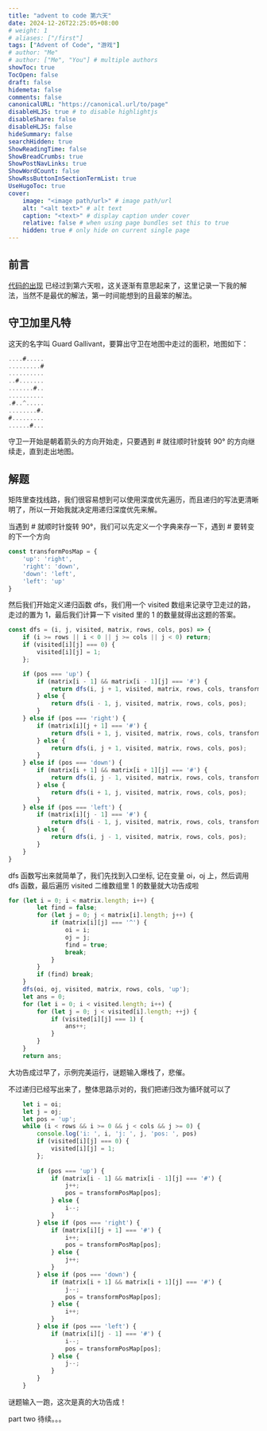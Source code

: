 ```yaml
---
title: "advent to code 第六天"
date: 2024-12-26T22:25:05+08:00  
# weight: 1
# aliases: ["/first"]
tags: ["Advent of Code", "游戏"]
# author: "Me"
# author: ["Me", "You"] # multiple authors
showToc: true
TocOpen: false
draft: false
hidemeta: false
comments: false
canonicalURL: "https://canonical.url/to/page"
disableHLJS: true # to disable highlightjs
disableShare: false
disableHLJS: false
hideSummary: false
searchHidden: true
ShowReadingTime: false
ShowBreadCrumbs: true
ShowPostNavLinks: true
ShowWordCount: false
ShowRssButtonInSectionTermList: true
UseHugoToc: true
cover:
    image: "<image path/url>" # image path/url
    alt: "<alt text>" # alt text
    caption: "<text>" # display caption under cover
    relative: false # when using page bundles set this to true
    hidden: true # only hide on current single page
---
```


## 前言

[代码的出现](https://adventofcode.com/2024/day/6) 已经过到第六天啦，这关逐渐有意思起来了，这里记录一下我的解法，当然不是最优的解法，第一时间能想到的且最笨的解法。

## 守卫加里凡特

这天的名字叫 Guard Gallivant，要算出守卫在地图中走过的面积，地图如下：
```js
....#.....
.........#
..........
..#.......
.......#..
..........
.#..^.....
........#.
#.........
......#...
```

守卫一开始是朝着箭头的方向开始走，只要遇到 # 就往顺时针旋转 90° 的方向继续走，直到走出地图。

## 解题

矩阵里查找线路，我们很容易想到可以使用深度优先遍历，而且递归的写法更清晰明了，所以一开始我就决定用递归深度优先来解。

当遇到 # 就顺时针旋转 90°，我们可以先定义一个字典来存一下，遇到 # 要转变的下一个方向

```js
const transformPosMap = {
    'up': 'right',
    'right': 'down',
    'down': 'left',
    'left': 'up'
}
```

然后我们开始定义递归函数 dfs，我们用一个 visited 数组来记录守卫走过的路，走过的置为 1，最后我们计算一下 visited 里的 1 的数量就得出这题的答案。

```js
const dfs = (i, j, visited, matrix, rows, cols, pos) => {
    if (i >= rows || i < 0 || j >= cols || j < 0) return;
    if (visited[i][j] === 0) {
        visited[i][j] = 1;
    };

    if (pos === 'up') {
        if (matrix[i - 1] && matrix[i - 1][j] === '#') {
            return dfs(i, j + 1, visited, matrix, rows, cols, transformPosMap[pos]);
        } else {
            return dfs(i - 1, j, visited, matrix, rows, cols, pos);
        }
    } else if (pos === 'right') {
        if (matrix[i][j + 1] === '#') {
            return dfs(i + 1, j, visited, matrix, rows, cols, transformPosMap[pos]);
        } else {
            return dfs(i, j + 1, visited, matrix, rows, cols, pos);
        }
    } else if (pos === 'down') {
        if (matrix[i + 1] && matrix[i + 1][j] === '#') {
            return dfs(i, j - 1, visited, matrix, rows, cols, transformPosMap[pos]);
        } else {
            return dfs(i + 1, j, visited, matrix, rows, cols, pos);
        }
    } else if (pos === 'left') {
        if (matrix[i][j - 1] === '#') {
            return dfs(i - 1, j, visited, matrix, rows, cols, transformPosMap[pos]);
        } else {
            return dfs(i, j - 1, visited, matrix, rows, cols, pos);
        }
    }
}
```

dfs 函数写出来就简单了，我们先找到入口坐标, 记在变量 oi，oj 上，然后调用 dfs 函数，最后遍历 visited 二维数组里 1 的数量就大功告成啦

```js
for (let i = 0; i < matrix.length; i++) {
        let find = false;
        for (let j = 0; j < matrix[i].length; j++) {
            if (matrix[i][j] === '^') {
                oi = i;
                oj = j;
                find = true;
                break;
            }
        }
        if (find) break;
    }
    dfs(oi, oj, visited, matrix, rows, cols, 'up');
    let ans = 0;
    for (let i = 0; i < visited.length; i++) {
        for (let j = 0; j < visited[i].length; ++j) {
            if (visited[i][j] === 1) {
                ans++;
            }
        }
    }
    return ans;
```

大功告成过早了，示例完美运行，谜题输入爆栈了，悲催。

不过递归已经写出来了，整体思路示对的，我们把递归改为循环就可以了

```js
    let i = oi;
    let j = oj;
    let pos = 'up';
    while (i < rows && i >= 0 && j < cols && j >= 0) {
        console.log('i: ', i, 'j: ', j, 'pos: ', pos)
        if (visited[i][j] === 0) {
            visited[i][j] = 1;
        };
    
        if (pos === 'up') {
            if (matrix[i - 1] && matrix[i - 1][j] === '#') {
                j++;
                pos = transformPosMap[pos];
            } else {
                i--;
            }
        } else if (pos === 'right') {
            if (matrix[i][j + 1] === '#') {
                i++;
                pos = transformPosMap[pos];
            } else {
                j++;
            }
        } else if (pos === 'down') {
            if (matrix[i + 1] && matrix[i + 1][j] === '#') {
                j--;
                pos = transformPosMap[pos];
            } else {
                i++;
            }
        } else if (pos === 'left') {
            if (matrix[i][j - 1] === '#') {
                i--;
                pos = transformPosMap[pos];
            } else {
                j--;
            }
        }
    }
```

谜题输入一跑，这次是真的大功告成！

part two 待续。。。